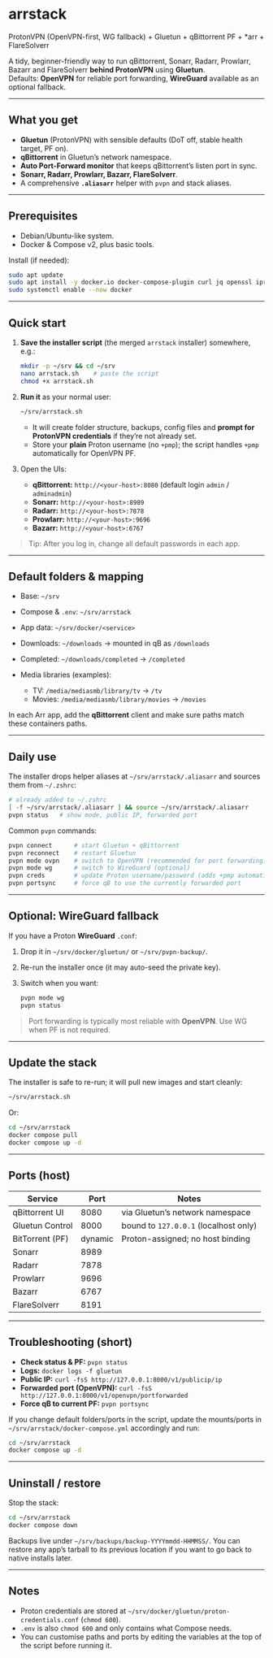 # arrstack
ProtonVPN (OpenVPN-first, WG fallback) + Gluetun + qBittorrent PF + *arr + FlareSolverr

A tidy, beginner-friendly way to run qBittorrent, Sonarr, Radarr, Prowlarr, Bazarr and FlareSolverr **behind ProtonVPN** using **Gluetun**.  
Defaults: **OpenVPN** for reliable port forwarding, **WireGuard** available as an optional fallback.

---

## What you get

- **Gluetun** (ProtonVPN) with sensible defaults (DoT off, stable health target, PF on).
- **qBittorrent** in Gluetun’s network namespace.
- **Auto Port-Forward monitor** that keeps qBittorrent’s listen port in sync.
- **Sonarr, Radarr, Prowlarr, Bazarr, FlareSolverr**.
- A comprehensive **`.aliasarr`** helper with `pvpn` and stack aliases.

---

## Prerequisites

- Debian/Ubuntu-like system.
- Docker & Compose v2, plus basic tools.

Install (if needed):
```bash
sudo apt update
sudo apt install -y docker.io docker-compose-plugin curl jq openssl iproute2
sudo systemctl enable --now docker
````

---

## Quick start

1. **Save the installer script** (the merged `arrstack` installer) somewhere, e.g.:

   ```bash
   mkdir -p ~/srv && cd ~/srv
   nano arrstack.sh    # paste the script
   chmod +x arrstack.sh
   ```

2. **Run it** as your normal user:

   ```bash
   ~/srv/arrstack.sh
   ```

   * It will create folder structure, backups, config files and **prompt for ProtonVPN credentials** if they’re not already set.
   * Store your **plain** Proton username (no `+pmp`); the script handles `+pmp` automatically for OpenVPN PF.

3. Open the UIs:

   * **qBittorrent:** `http://<your-host>:8080` (default login `admin` / `adminadmin`)
   * **Sonarr:** `http://<your-host>:8989`
   * **Radarr:** `http://<your-host>:7878`
   * **Prowlarr:** `http://<your-host>:9696`
   * **Bazarr:** `http://<your-host>:6767`

> Tip: After you log in, change all default passwords in each app.

---

## Default folders & mapping

* Base: `~/srv`
* Compose & `.env`: `~/srv/arrstack`
* App data: `~/srv/docker/<service>`
* Downloads: `~/downloads` → mounted in qB as `/downloads`
* Completed: `~/downloads/completed` → `/completed`
* Media libraries (examples):

  * TV: `/media/mediasmb/library/tv` → `/tv`
  * Movies: `/media/mediasmb/library/movies` → `/movies`

In each Arr app, add the **qBittorrent** client and make sure paths match these containers paths.

---

## Daily use

The installer drops helper aliases at `~/srv/arrstack/.aliasarr` and sources them from `~/.zshrc`:

```bash
# already added to ~/.zshrc
[ -f ~/srv/arrstack/.aliasarr ] && source ~/srv/arrstack/.aliasarr
pvpn status   # show mode, public IP, forwarded port
```

Common `pvpn` commands:

```bash
pvpn connect      # start Gluetun + qBittorrent
pvpn reconnect    # restart Gluetun
pvpn mode ovpn    # switch to OpenVPN (recommended for port forwarding)
pvpn mode wg      # switch to WireGuard (optional)
pvpn creds        # update Proton username/password (adds +pmp automatically)
pvpn portsync     # force qB to use the currently forwarded port
```

---

## Optional: WireGuard fallback

If you have a Proton **WireGuard** `.conf`:

1. Drop it in `~/srv/docker/gluetun/` or `~/srv/pvpn-backup/`.
2. Re-run the installer once (it may auto-seed the private key).
3. Switch when you want:

   ```bash
   pvpn mode wg
   pvpn status
   ```

> Port forwarding is typically most reliable with **OpenVPN**. Use WG when PF is not required.

---

## Update the stack

The installer is safe to re-run; it will pull new images and start cleanly:

```bash
~/srv/arrstack.sh
```

Or:

```bash
cd ~/srv/arrstack
docker compose pull
docker compose up -d
```

---

## Ports (host)

| Service         | Port | Notes                                 |
| --------------- | ---- | ------------------------------------- |
| qBittorrent UI  | 8080 | via Gluetun’s network namespace       |
| Gluetun Control | 8000 | bound to `127.0.0.1` (localhost only) |
| BitTorrent (PF) | dynamic | Proton-assigned; no host binding |
| Sonarr          | 8989 |                                       |
| Radarr          | 7878 |                                       |
| Prowlarr        | 9696 |                                       |
| Bazarr          | 6767 |                                       |
| FlareSolverr    | 8191 |                                       |

---

## Troubleshooting (short)

* **Check status & PF:** `pvpn status`
* **Logs:** `docker logs -f gluetun`
* **Public IP:** `curl -fsS http://127.0.0.1:8000/v1/publicip/ip`
* **Forwarded port (OpenVPN):** `curl -fsS http://127.0.0.1:8000/v1/openvpn/portforwarded`
* **Force qB to current PF:** `pvpn portsync`

If you change default folders/ports in the script, update the mounts/ports in `~/srv/arrstack/docker-compose.yml` accordingly and run:

```bash
cd ~/srv/arrstack
docker compose up -d
```

---

## Uninstall / restore

Stop the stack:

```bash
cd ~/srv/arrstack
docker compose down
```

Backups live under `~/srv/backups/backup-YYYYmmdd-HHMMSS/`.
You can restore any app’s tarball to its previous location if you want to go back to native installs later.

---

## Notes

* Proton credentials are stored at `~/srv/docker/gluetun/proton-credentials.conf` (`chmod 600`).
* `.env` is also `chmod 600` and only contains what Compose needs.
* You can customise paths and ports by editing the variables at the top of the script before running it.
